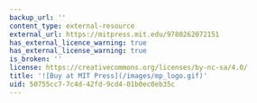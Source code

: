 ```yaml
---
backup_url: ''
content_type: external-resource
external_url: https://mitpress.mit.edu/9780262072151
has_external_licence_warning: true
has_external_license_warning: true
is_broken: ''
license: https://creativecommons.org/licenses/by-nc-sa/4.0/
title: '![Buy at MIT Press](/images/mp_logo.gif)'
uid: 50755cc7-7c4d-42fd-9cd4-01b0ec0eb35c
---
```

